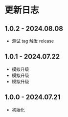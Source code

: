 # 更新日志

## 1.0.2 - 2024.08.08

- 测试 tag 触发 release

## 1.0.1 - 2024.07.22
- 模拟升级
- 模拟升级
- 模拟升级


## 1.0.0 - 2024.07.21
- 初始化
